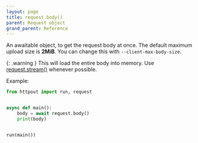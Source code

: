```yaml
---
layout: page
title: request.body()
parent: Request object
grand_parent: Reference
---
```


An awaitable object, to get the request body at once. The default maximum upload size is **2MiB**. You can change this with `--client-max-body-size`.

{: .warning }
This will load the entire body into memory. Use [request.stream()](/reference/request/stream.html) whenever possible.

Example:
```python
from httpout import run, request


async def main():
    body = await request.body()
    print(body)


run(main())
```
